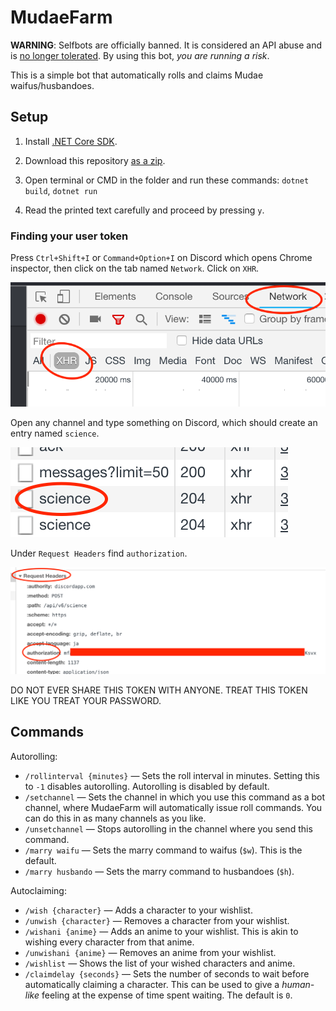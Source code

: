 # MudaeFarm

**WARNING**: Selfbots are officially banned. It is considered an API abuse and is [no longer tolerated](https://support.discordapp.com/hc/en-us/articles/115002192352-Automated-user-accounts-self-bots-). By using this bot, *you are running a risk*.

This is a simple bot that automatically rolls and claims Mudae waifus/husbandoes.

## Setup

1. Install [.NET Core SDK](https://dotnet.microsoft.com/download).

2. Download this repository [as a zip](https://github.com/chiyadev/MudaeFarm/archive/master.zip).

3. Open terminal or CMD in the folder and run these commands: `dotnet build`, `dotnet run`

4. Read the printed text carefully and proceed by pressing `y`.

### Finding your user token

Press `Ctrl+Shift+I` or `Command+Option+I` on Discord which opens Chrome inspector, then click on the tab named `Network`. Click on `XHR`.

![xhr](images/xhr.png)

Open any channel and type something on Discord, which should create an entry named `science`.

![science](images/science.png)

Under `Request Headers` find `authorization`.

![headers](images/headers.png)

DO NOT EVER SHARE THIS TOKEN WITH ANYONE. TREAT THIS TOKEN LIKE YOU TREAT YOUR PASSWORD.

## Commands

Autorolling:

- `/rollinterval {minutes}` — Sets the roll interval in minutes. Setting this to `-1` disables autorolling. Autorolling is disabled by default.
- `/setchannel` — Sets the channel in which you use this command as a bot channel, where MudaeFarm will automatically issue roll commands. You can do this in as many channels as you like.
- `/unsetchannel` — Stops autorolling in the channel where you send this command.
- `/marry waifu` — Sets the marry command to waifus (`$w`). This is the default.
- `/marry husbando` — Sets the marry command to husbandoes (`$h`).

Autoclaiming:

- `/wish {character}` — Adds a character to your wishlist.
- `/unwish {character}` — Removes a character from your wishlist.
- `/wishani {anime}` — Adds an anime to your wishlist. This is akin to wishing every character from that anime.
- `/unwishani {anime}` — Removes an anime from your wishlist.
- `/wishlist` — Shows the list of your wished characters and anime.
- `/claimdelay {seconds}` — Sets the number of seconds to wait before automatically claiming a character. This can be used to give a *human-like* feeling at the expense of time spent waiting. The default is `0`.
